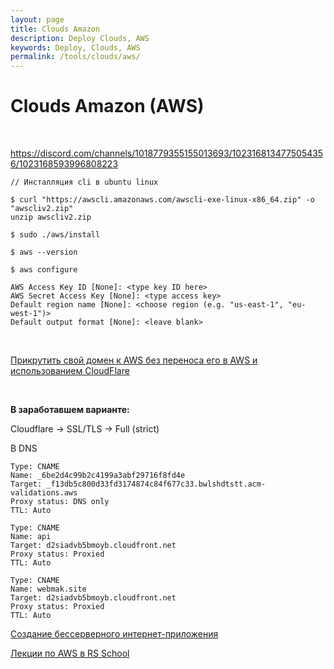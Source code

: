 ```yaml
---
layout: page
title: Clouds Amazon
description: Deploy Clouds, AWS
keywords: Deploy, Clouds, AWS
permalink: /tools/clouds/aws/
---
```


# Clouds Amazon (AWS)

<br/>

https://discord.com/channels/1018779355155013693/1023168134775054356/1023168593996808223

```
// Инсталляция cli в ubuntu linux

$ curl "https://awscli.amazonaws.com/awscli-exe-linux-x86_64.zip" -o "awscliv2.zip"
unzip awscliv2.zip

$ sudo ./aws/install

$ aws --version

$ aws configure
```

```
AWS Access Key ID [None]: <type key ID here>
AWS Secret Access Key [None]: <type access key>
Default region name [None]: <choose region (e.g. "us-east-1", "eu-west-1")>
Default output format [None]: <leave blank>
```

<br/>

[Прикрутить свой домен к AWS без переноса его в AWS и использованием CloudFlare](https://medium.com/@bobthomas295/combining-aws-serverless-with-cloudflare-sub-domains-338a1b7b2bd)

<br/>

**В заработавшем варианте:**

Cloudflare -> SSL/TLS -> Full (strict)

В DNS

```
Type: CNAME
Name: _6be2d4c99b2c4199a3abf29716f8fd4e
Target: _f13db5c800d33fd3174874c84f677c33.bwlshdtstt.acm-validations.aws
Proxy status: DNS only
TTL: Auto

Type: CNAME
Name: api
Target: d2siadvb5bmoyb.cloudfront.net
Proxy status: Proxied
TTL: Auto

Type: CNAME
Name: webmak.site
Target: d2siadvb5bmoyb.cloudfront.net
Proxy status: Proxied
TTL: Auto
```

<!--

<a href="https://emea-resources.awscloud.com/rus-ua-cis19-webinar-how-to-split-monolith-application-into-micro-services" rel="nofollow">RUS/UA/CIS19: Webinar - How to split monolith application into micro services</a>

-->

<a href="https://aws.amazon.com/ru/getting-started/serverless-web-app/" rel="nofollow">Создание бессерверного интернет-приложения</a>

<a href="//jsdev.ru/schools/rs-school/nodejs/aws/" rel="nofollow">Лекции по AWS в RS School</a>
